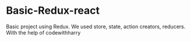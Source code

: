 # Basic-Redux-react
Basic project using Redux. We used store, state, action creators, reducers. With the help of codewithharry

